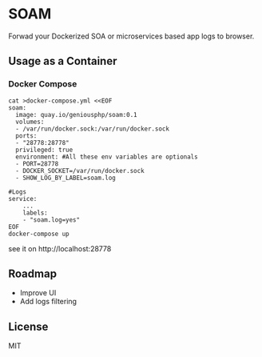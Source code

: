 # SOAM

Forwad your Dockerized SOA or microservices based app logs to browser.

## Usage as a Container

### Docker Compose

```
cat >docker-compose.yml <<EOF
soam:
  image: quay.io/geniousphp/soam:0.1
  volumes:
  - /var/run/docker.sock:/var/run/docker.sock
  ports:
  - "28778:28778"
  privileged: true
  environment: #All these env variables are optionals
  - PORT=28778
  - DOCKER_SOCKET=/var/run/docker.sock 
  - SHOW_LOG_BY_LABEL=soam.log

#Logs 
service:
    ...
    labels:
    - "soam.log=yes"
EOF
docker-compose up
```

see it on http://localhost:28778

## Roadmap

* Improve UI
* Add logs filtering



## License

MIT